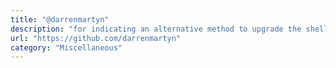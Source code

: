 ```yaml
---
title: "@darrenmartyn"
description: "for indicating an alternative method to upgrade the shell to PTY using the script command."
url: "https://github.com/darrenmartyn"
category: "Miscellaneous"
---
```

